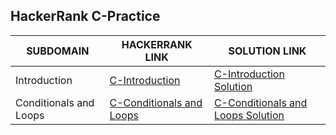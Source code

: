 ## HackerRank C-Practice 

| SUBDOMAIN | HACKERRANK LINK | SOLUTION LINK |
| --- | --- | --- |
| Introduction | [C-Introduction](https://www.hackerrank.com/domains/c?badge_type=c&filters%5Bsubdomains%5D%5B%5D=c-introduction) | [C-Introduction Solution](https://github.com/kg-0805/HackerRank-Solutions/tree/main/C%20PRACTICE/Introduction) |
| Conditionals and Loops | [C-Conditionals and Loops](https://www.hackerrank.com/domains/c?filters%5Bsubdomains%5D%5B%5D=c-conditionals-and-loops&badge_type=c) | [C-Conditionals and Loops Solution](https://github.com/kg-0805/HackerRank-Solutions/tree/main/C%20PRACTICE/Conditionals%20and%20Loops) |
